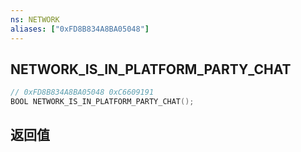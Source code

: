 ```yaml
---
ns: NETWORK
aliases: ["0xFD8B834A8BA05048"]
---
```

## NETWORK_IS_IN_PLATFORM_PARTY_CHAT

```c
// 0xFD8B834A8BA05048 0xC6609191
BOOL NETWORK_IS_IN_PLATFORM_PARTY_CHAT();
```

## 返回值
